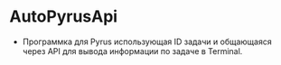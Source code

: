 # AutoPyrusApi
- Программка для Pyrus использующая ID задачи и общающаяся через API для вывода информации по задаче в Terminal.